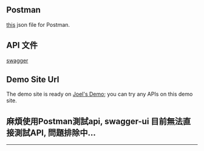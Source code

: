 ## Postman 
[this](./kdan.postman_collection.json) json file for Postman.

## API 文件
[swagger](https://eea3-2001-b400-e2f0-9123-8988-5e67-6b89-dfcb.ngrok-free.app/swagger-ui/index.html#)

## Demo Site Url

The demo site is ready on [Joel's Demo](https://eea3-2001-b400-e2f0-9123-8988-5e67-6b89-dfcb.ngrok-free.app); you can try any APIs on this demo site.

## 麻煩使用Postman測試api, swagger-ui 目前無法直接測試API, 問題排除中...
- --
